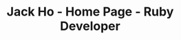 ---
layout: blog
title: Jack Ho - Home Page - Ruby Developer
description: Technical Knowledge
sitemap:
    priority: 1.0
    lastmod: 2017-11-02
    changefreq: weekly
---